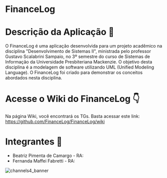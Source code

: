 # FinanceLog

# Descrição da Aplicação 📃

O FinanceLog é uma aplicação desenvolvida para um projeto acadêmico na disciplina "Desenvolvimento de Sistemas II", ministrada pelo professor Gustavo Scalabrini Sampaio, no 3º semestre do curso de Sistemas de Informação da Universidade Presbiteriana Mackenzie. O objetivo desta disciplina é a modelagem de software utilizando UML (Unified Modeling Language). O FinanceLog foi criado para demonstrar os conceitos abordados nesta disciplina.

# Acesse o Wiki do FinanceLog 👇

Na página Wiki, você encontrará os TGs. Basta acessar este link: https://github.com/FinanceLog/FinanceLog/wiki

# Integrantes 🔽

<ul>
  <li> Beatriz Pimenta de Camargo - RA: </li>
  <li> Fernanda Maffei Fabretti - RA: </li>
</ul>

![channels4_banner](https://github.com/user-attachments/assets/1021f93c-13a9-486a-8c5c-80624679bb57)

